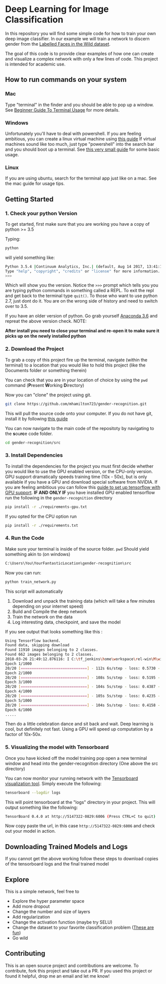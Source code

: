 # Deep Learning for Image Classification

In this repository you will find some simple code for how to train your own deep image classifier. In our example we will train a network to discern gender from the [Labelled Faces in the Wild dataset](http://vis-www.cs.umass.edu/lfw/).

The goal of this code is to provide clear examples of how one can create and visualize a complex network with only a few lines of code. This project is intended for academic use.

## How to run commands on your system

### Mac
Type "terminal" in the finder and you should be able to pop up a window. See [Beginner Guide To Terminal Usage](https://lifehacker.com/5633909/who-needs-a-mouse-learn-to-use-the-command-line-for-almost-anything) for more details.

### Windows

Unfortunately you'll have to deal with powershell. If you are feeling ambitious, you can create a linux virtual machine using [this guide](https://www.windowscentral.com/how-run-linux-distros-windows-10-using-hyper-v) If virtual machines sound like too much, just type "powershell" into the search bar and you should boot up a terminal. See [this very small guide](https://wiki.communitydata.cc/Windows_terminal_navigation) for some basic usage.

### Linux
If you are using ubuntu, search for the terminal app just like on a mac. See the mac guide for usage tips.

## Getting Started

### 1. Check your python Version

To get started, first make sure that you are working you have a copy of python >= 3.5

Typing:
```bash
python
```
will yield something like:
```bash
Python 3.5.4 |Continuum Analytics, Inc.| (default, Aug 14 2017, 13:41:13) [MSC v.1900 64 bit (AMD64)] on win32
Type "help", "copyright", "credits" or "license" for more information.
>>>
```

Which will show you the version. Notice the `>>>` prompt which tells you you are typing python commands in something called a REPL. To exit the repl and get back to the terminal type `quit()`. To those who want to use python 2.7, just dont do it. You are on the wrong side of history and need to switch over to 3.5.

If you have an older version of python. Go grab yourself [Anaconda 3.6](https://www.anaconda.com/download/) and repreat the above version check. NOTE:

**After install you need to close your terminal and re-open it to make sure it picks up on the newly installed python**

### 2. Download the Project

To grab a copy of this project fire up the terminal, navigate (within the terminal) to a location that you would like to hold this project (like the Documents folder or something therein)

You can check that you are in your location of choice by using the `pwd` command (**P**resent **W**orking **D**irectory)

Now you can "clone" the project using git. 

```bash
git clone https://github.com/mhamilton723/gender-recognition.git
```

This will pull the source code onto your computer. If you do not have git, install it by following [this guide](https://git-scm.com/book/en/v2/Getting-Started-Installing-Git) 

You can now navigate to the main code of the repositoty by navigating to the **s**ou**rc**e code folder.  

```bash
cd gender-recognition/src
```

### 3. Install Dependencies

To install the dependencies for the project you must first decide whether you would like to use the GPU enabled version, or the CPU-only version. GPU support dramatically speeds training time (10x - 50x), but is only available if you have a GPU and download special software from NVIDIA. If you are feeling ambitious you can follow this [guide to set up tensorflow with GPU support](https://www.tensorflow.org/install/). **IF AND ONLY IF** you have installed GPU enabled tensorflow run the following in the `gender-recognition` directory

```bash
pip install -r ./requirements-gpu.txt
```

If you opted for the CPU option run
```bash
pip install -r ./requirements.txt
```


### 4. Run the Code
 Make sure your terminal is inside of the source folder. `pwd` Should yield something akin to (on windows)
 
 ```bash
 C:\Users\You\YourFantasticLocation\gender-recognition\src
 ```

Now you can run:
```bash
python train_network.py

```

This script will automatically
 1) Download and unpack the training data (which will take a few minutes depending on your internet speed)
 2) Build and Compile the deep network
 3) Train the network on the data
 4) Log interesting data, checkpoint, and save the model

If you see output that looks something like this :

```bash
Using TensorFlow backend.
Found data, skipping download
Found 11910 images belonging to 2 classes.
Found 662 images belonging to 2 classes.
2018-03-26 21:49:12.876116: I C:\tf_jenkins\home\workspace\rel-win\M\windows\PY\35\tensorflow\core\platform\cpu_feature_guard.cc:137] Your CPU supports instructions that this TensorFlow binary was not compiled to use: AVX AVX2
Epoch 1/1000
20/20 [==============================] - 112s 6s/step - loss: 0.5730 - acc: 0.7347 - val_loss: 0.5237 - val_acc: 0.7717
Epoch 2/1000
20/20 [==============================] - 108s 5s/step - loss: 0.5195 - acc: 0.7801 - val_loss: 0.4972 - val_acc: 0.7650
Epoch 3/1000
20/20 [==============================] - 104s 5s/step - loss: 0.4387 - acc: 0.8016 - val_loss: 0.4084 - val_acc: 0.7996
Epoch 4/1000
20/20 [==============================] - 105s 5s/step - loss: 0.4235 - acc: 0.8023 - val_loss: 0.3940 - val_acc: 0.8322
Epoch 5/1000
20/20 [==============================] - 104s 5s/step - loss: 0.4158 - acc: 0.8105 - val_loss: 0.4140 - val_acc: 0.8137
Epoch 6/1000
.....
```

Then do a little celebration dance and sit back and wait. Deep learning is cool, but definitely not fast. Using a GPU will speed up computation by a factor of 10x-50x.

### 5. Visualizing the model with Tensorboard

Once you have kicked off the model training pop open a new terminal window and head into the gender-recognition directory (One above the src directory)

You can now monitor your running network with the [Tensorboard visualization tool](https://www.tensorflow.org/programmers_guide/summaries_and_tensorboard). Simply execute the following:

```bash
tensorboard --logdir logs
```

This will point tensorboard at the "logs" directory in your project. This will output something like the following:

```bash
TensorBoard 0.4.0 at http://5147322-0829:6006 (Press CTRL+C to quit)
```

Now copy paste the url, in this case `http://5147322-0829:6006` and check out your model in action. 


## Downloading Trained Models and Logs

If you cannot get the above working follow these steps to download copies of the tensorboard logs and the final trained model

## Explore 

This is a simple network, feel free to
   - Explore the hyper parameter space
   - Add more dropout
   - Change the number and size of layers
   - Add regularization
   - Change the activation function (maybe try SELU)
   - Change the dataset to your favorite classification problem ([These are fun](https://github.com/junyanz/CycleGAN#datasets))
   - Go wild

## Contributing

This is an open source project and contributions are welcome. To contribute, fork this project and take out a PR. If you used this project or found it helpful, drop me an email and let me know!